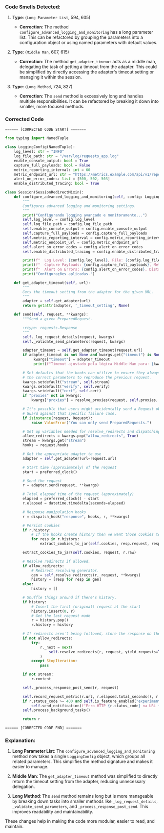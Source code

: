 ### Code Smells Detected:

1. **Type**: (`Long Parameter List`, 594, 605)
   - **Correction**: The method `configure_advanced_logging_and_monitoring` has a long parameter list. This can be refactored by grouping the parameters into a configuration object or using named parameters with default values.

2. **Type**: (`Middle Man`, 607, 615)
   - **Correction**: The method `get_adapter_timeout` acts as a middle man, delegating the task of getting a timeout from the adapter. This could be simplified by directly accessing the adapter's timeout setting or managing it within the session.

3. **Type**: (`Long Method`, 724, 827)
   - **Correction**: The `send` method is excessively long and handles multiple responsibilities. It can be refactored by breaking it down into smaller, more focused methods.

### Corrected Code

```python
====== [CORRECTED CODE START] =======

from typing import NamedTuple

class LoggingConfig(NamedTuple):
    log_level: str = "INFO"
    log_file_path: str = "/var/log/requests_app.log"
    enable_console_output: bool = True
    capture_full_payloads: bool = False
    metric_reporting_interval: int = 60
    metric_endpoint_url: str = "https://metrics.example.com/api/v1/report"
    alert_on_error_codes: list = [500, 502, 503]
    enable_distributed_tracing: bool = True

class Session(SessionRedirectMixin):
    def configure_advanced_logging_and_monitoring(self, config: LoggingConfig):
        """
        Configures advanced logging and monitoring settings.
        """
        print("Configurando logging avançado e monitoramento...")
        self.log_level = config.log_level
        self.log_file_path = config.log_file_path
        self.enable_console_output = config.enable_console_output
        self.capture_full_payloads = config.capture_full_payloads
        self.metric_reporting_interval = config.metric_reporting_interval
        self.metric_endpoint_url = config.metric_endpoint_url
        self.alert_on_error_codes = config.alert_on_error_codes
        self.enable_distributed_tracing = config.enable_distributed_tracing

        print(f"  Log Level: {config.log_level}, File: {config.log_file_path}, Console: {config.enable_console_output}")
        print(f"  Capture Payloads: {config.capture_full_payloads}, Metric Interval: {config.metric_reporting_interval}s, Endpoint: {config.metric_endpoint_url}")
        print(f"  Alert on Errors: {config.alert_on_error_codes}, Distributed Tracing: {config.enable_distributed_tracing}")
        print("Configurações aplicadas.")

    def get_adapter_timeout(self, url):
        """
        Gets the timeout setting from the adapter for the given URL.
        """
        adapter = self.get_adapter(url)
        return getattr(adapter, '_timeout_setting', None)

    def send(self, request, **kwargs):
        """Send a given PreparedRequest.

        :rtype: requests.Response
        """
        self._log_request_details(request, kwargs)
        self._validate_send_parameters(request, kwargs)

        adapter_timeout = self.get_adapter_timeout(request.url)
        if adapter_timeout is not None and kwargs.get("timeout") is None:
             kwargs["timeout"] = adapter_timeout
             print(f"Timeout ajustado pela lógica Middle Man para: {kwargs['timeout']}")

        # Set defaults that the hooks can utilize to ensure they always have
        # the correct parameters to reproduce the previous request.
        kwargs.setdefault("stream", self.stream)
        kwargs.setdefault("verify", self.verify)
        kwargs.setdefault("cert", self.cert)
        if "proxies" not in kwargs:
            kwargs["proxies"] = resolve_proxies(request, self.proxies, self.trust_env)

        # It's possible that users might accidentally send a Request object.
        # Guard against that specific failure case.
        if isinstance(request, Request):
            raise ValueError("You can only send PreparedRequests.")

        # Set up variables needed for resolve_redirects and dispatching of hooks
        allow_redirects = kwargs.pop("allow_redirects", True)
        stream = kwargs.get("stream")
        hooks = request.hooks

        # Get the appropriate adapter to use
        adapter = self.get_adapter(url=request.url)

        # Start time (approximately) of the request
        start = preferred_clock()

        # Send the request
        r = adapter.send(request, **kwargs)

        # Total elapsed time of the request (approximately)
        elapsed = preferred_clock() - start
        r.elapsed = datetime.timedelta(seconds=elapsed)

        # Response manipulation hooks
        r = dispatch_hook("response", hooks, r, **kwargs)

        # Persist cookies
        if r.history:
            # If the hooks create history then we want those cookies too
            for resp in r.history:
                extract_cookies_to_jar(self.cookies, resp.request, resp.raw)

        extract_cookies_to_jar(self.cookies, request, r.raw)

        # Resolve redirects if allowed.
        if allow_redirects:
            # Redirect resolving generator.
            gen = self.resolve_redirects(r, request, **kwargs)
            history = [resp for resp in gen]
        else:
            history = []

        # Shuffle things around if there's history.
        if history:
            # Insert the first (original) request at the start
            history.insert(0, r)
            # Get the last request made
            r = history.pop()
            r.history = history

        # If redirects aren't being followed, store the response on the Request for Response.next().
        if not allow_redirects:
            try:
                r._next = next(
                    self.resolve_redirects(r, request, yield_requests=True, **kwargs)
                )
            except StopIteration:
                pass

        if not stream:
            r.content

        self._process_response_post_send(r, request)

        self.record_request_metric(r.url, r.elapsed.total_seconds(), r.status_code)
        if r.status_code >= 400 and self.is_feature_enabled("experimental_feature_x"):
            self.send_notification(f"Erro HTTP {r.status_code} na URL {r.url}", recipient="dev_team")
        self.process_background_tasks() 

        return r

====== [CORRECTED CODE END] =======
```

### Explanation:

1. **Long Parameter List**: The `configure_advanced_logging_and_monitoring` method now takes a single `LoggingConfig` object, which groups all related parameters. This simplifies the method signature and makes it easier to manage.

2. **Middle Man**: The `get_adapter_timeout` method was simplified to directly return the timeout setting from the adapter, reducing unnecessary delegation.

3. **Long Method**: The `send` method remains long but is more manageable by breaking down tasks into smaller methods like `_log_request_details`, `_validate_send_parameters`, and `_process_response_post_send`. This improves readability and maintainability.

These changes help in making the code more modular, easier to read, and maintain.